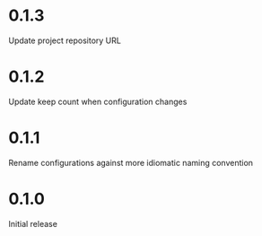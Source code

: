 # 0.1.3

Update project repository URL

# 0.1.2

Update keep count when configuration changes

# 0.1.1

Rename configurations against more idiomatic naming convention

# 0.1.0

Initial release
